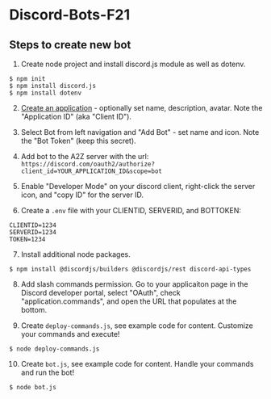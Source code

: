 # Discord-Bots-F21

## Steps to create new bot 

1. Create node project and install discord.js module as well as dotenv.

```
$ npm init
$ npm install discord.js
$ npm install dotenv
```

2. [Create an application](https://discord.com/developers/applications/) - optionally set name, description, avatar. Note the "Application ID" (aka "Client ID").

3. Select Bot from left navigation and "Add Bot" - set name and icon. Note the "Bot Token" (keep this secret).

4. Add bot to the A2Z server with the url: `https://discord.com/oauth2/authorize?client_id=YOUR_APPLICATION_ID&scope=bot`

5. Enable "Developer Mode" on your discord client, right-click the server icon, and "copy ID" for the server ID.

6. Create a `.env` file with your CLIENTID, SERVERID, and BOTTOKEN:

```
CLIENTID=1234
SERVERID=1234
TOKEN=1234
```

7. Install additional node packages.

```
$ npm install @discordjs/builders @discordjs/rest discord-api-types
```

8. Add slash commands permission. Go to your applicaiton page in the Discord developer portal, select "OAuth", check "application.commands", and open the URL that populates at the bottom.

9. Create `deploy-commands.js`, see example code for content. Customize your commands and execute!

```
$ node deploy-commands.js
```

10. Create `bot.js`, see example code for content. Handle your commands and run the bot!

```
$ node bot.js
```
